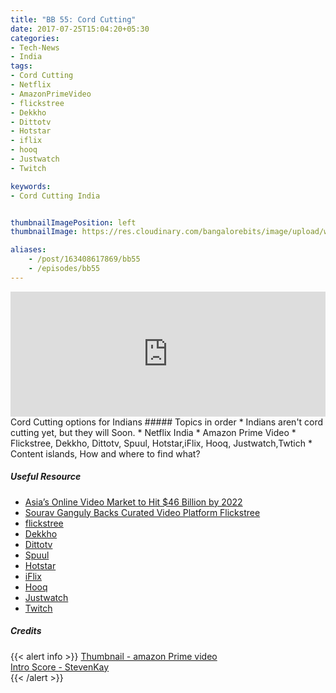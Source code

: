 ```yaml
---
title: "BB 55: Cord Cutting"
date: 2017-07-25T15:04:20+05:30
categories:
- Tech-News
- India
tags:
- Cord Cutting
- Netflix
- AmazonPrimeVideo
- flickstree
- Dekkho
- Dittotv
- Hotstar
- iflix
- hooq
- Justwatch
- Twitch

keywords:
- Cord Cutting India


thumbnailImagePosition: left
thumbnailImage: https://res.cloudinary.com/bangalorebits/image/upload/w_800,h_800,c_fill,r_50,bo_4px_solid_black/v1517410313/bb-episode-assets/bb55-thumbnail.jpg

aliases:
    - /post/163408617869/bb55
    - /episodes/bb55
---
```

<iframe frameborder='0' height='200px' scrolling='no' seamless src='https://embed.simplecast.com/008e3e32?color=f5f5f5' width='100%'></iframe>
<BR>
Cord Cutting options for Indians
<!--more-->
##### Topics in order
*  Indians aren't cord cutting yet, but they will Soon.
*  Netflix India
*  Amazon Prime Video
*  Flickstree, Dekkho, Dittotv, Spuul, Hotstar,iFlix, Hooq, Justwatch,Twtich
*  Content islands, How and where to find what?

##### Useful Resource
*   [Asia’s Online Video Market to Hit $46 Billion by 2022](“https://variety.com/2017/biz/asia/asia-online-video-market-worth-46-billion-in-2022-1202494505/")
*   [Sourav Ganguly Backs Curated Video Platform Flickstree](“https://inc42.com/buzz/sourav-ganguly-video-curation-flickstree/")
*   [flickstree](“https://www.flickstree.com/video-category.html/DOCUMENTARY")
*   [Dekkho](“https://www.dekkho.com")
*   [Dittotv](“https://www.dittotv.com/plans")
*   [Spuul](“https://spuul.com/discover")
*   [Hotstar](“https://www.hotstar.com")
*   [iFlix](“https://www.iflix.com/index.html")
*   [Hooq](“https://www.hooq.tv/about-us")
*   [Justwatch](“https://www.justwatch.com/in/new")
*   [Twitch](“https://www.twitch.tv/directory")

##### Credits

{{< alert info  >}}
  [Thumbnail - amazon Prime video](https://twitter.com/AmazonVideoIN) <BR>
  [Intro Score - StevenKay](https://plus.google.com/+StevenKay_Detachment)<BR>
{{< /alert >}}
